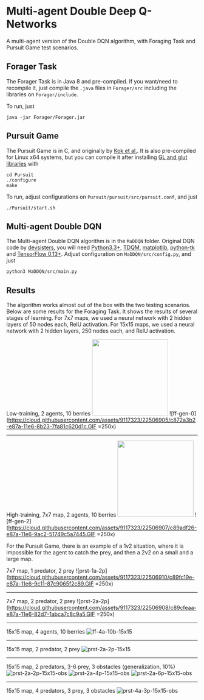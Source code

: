 # Multi-agent Double Deep Q-Networks
A multi-agent version of the Double DQN algorithm, with Foraging Task and Pursuit Game test scenarios.

## Forager Task

The Forager Task is in Java 8 and pre-compiled. If you want/need to recompile it, just compile the `.java` files in `Forager/src` including the libraries on `Forager/include`. 

To run, just

    java -jar Forager/Forager.jar

## Pursuit Game

The Pursuit Game is in C, and originally by [Kok et al.](https://staff.fnwi.uva.nl/a.visser/research/ias/trilearn/publications/b2hd-IAS-UVA-03-03.html). It is also pre-compiled for Linux x64 systems, but you can compile it after installing [GL and glut libraries](http://www.mesa3d.org) with

    cd Pursuit
    ./configure
    make

To run, adjust configurations on `Pursuit/pursuit/src/pursuit.conf`, and just

    ./Pursuit/start.sh

## Multi-agent Double DQN

The Multi-agent Double DQN algorithm is in the `MaDDQN` folder. Original DQN code by [devsisters](https://github.com/devsisters/DQN-tensorflow), you will need [Python3.3+](https://www.python.org/download/releases/3.0/), [TDQM](https://github.com/tqdm/tqdm), [matplotlib](http://matplotlib.org/), [python-tk](https://wiki.python.org/moin/TkInter) and [TensorFlow 0.13+](https://www.tensorflow.org/). Adjust configuration on `MaDDQN/src/config.py`, and just

    python3 MaDDQN/src/main.py
    
## Results
    
The algorithm works almost out of the box with the two testing scenarios. Below are some results for the Foraging Task. It shows the results of several stages of learning. For 7x7 maps, we used a neural network with 2 hidden layers of 50 nodes each, RelU activation. For 15x15 maps, we used a neural network with 2 hidden layers, 250 nodes each, and RelU activation.

Low-training, 2 agents, 10 berries
<img src="https://cloud.githubusercontent.com/assets/9117323/22506905/c872a3b2-e87a-11e6-8b23-7fa81c620d1c.GIF" width="200">
![ff-gen-0](https://cloud.githubusercontent.com/assets/9117323/22506905/c872a3b2-e87a-11e6-8b23-7fa81c620d1c.GIF =250x)

----

High-training, 7x7 map, 2 agents, 10 berries
<img src="https://cloud.githubusercontent.com/assets/9117323/22506907/c89adf26-e87a-11e6-9ac2-51749c5a7445.GIF" width="200">
![ff-gen-2](https://cloud.githubusercontent.com/assets/9117323/22506907/c89adf26-e87a-11e6-9ac2-51749c5a7445.GIF =250x)

For the Pursuit Game, there is an example of a 1v2 situation, where it is impossible for the agent to catch the prey, and then a 2v2 on a small and a large map.

7x7 map, 1 predator, 2 prey
![prst-1a-2p](https://cloud.githubusercontent.com/assets/9117323/22506910/c89fc19e-e87a-11e6-9c11-87c9065f2c89.GIF =250x)

----

7x7 map, 2 predator, 2 prey
![prst-2a-2p](https://cloud.githubusercontent.com/assets/9117323/22506908/c89cfeaa-e87a-11e6-82d7-1abca7c8c9a5.GIF =250x)

----

15x15 map, 4 agents, 10 berries
![ff-4a-10b-15x15](https://cloud.githubusercontent.com/assets/9117323/25333859/edd922c6-28e3-11e7-8d71-fee13deab4c6.GIF)

----

15x15 map, 2 predator, 2 prey
![prst-2a-2p-15x15](https://cloud.githubusercontent.com/assets/9117323/22506909/c89f27d4-e87a-11e6-8819-4922b1772133.GIF)

----

15x15 map, 2 predators, 3-6 prey, 3 obstacles (generalization, 10%)
![prst-2a-2p-15x15-obs](https://cloud.githubusercontent.com/assets/9117323/24868699/c51d58a6-1e08-11e7-8cc6-8cd328652339.gif)
![prst-2a-4p-15x15-obs](https://cloud.githubusercontent.com/assets/9117323/24874701/815f2c9c-1e1d-11e7-90be-151a46e4f925.gif)
![prst-2a-6p-15x15-obs](https://cloud.githubusercontent.com/assets/9117323/24874896/120f54f6-1e1e-11e7-8912-4190101b556d.gif)

----

15x15 map, 4 predators, 3 prey, 3 obstacles
![prst-4a-3p-15x15-obs](https://cloud.githubusercontent.com/assets/9117323/24865102/296e38ee-1dfe-11e7-8ac6-e16ed704a508.gif)
